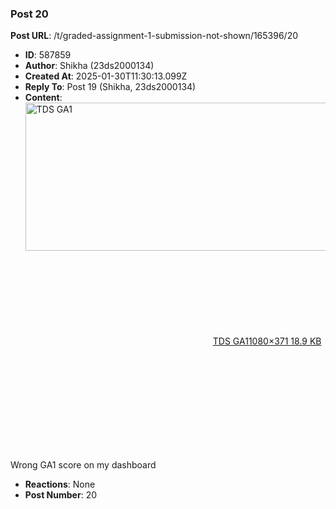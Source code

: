 ### Post 20
**Post URL**: /t/graded-assignment-1-submission-not-shown/165396/20
- **ID**: 587859
- **Author**: Shikha (23ds2000134)
- **Created At**: 2025-01-30T11:30:13.099Z
- **Reply To**: Post 19 (Shikha, 23ds2000134)
- **Content**:  
  <div class="lightbox-wrapper"><a class="lightbox" href="https://europe1.discourse-cdn.com/flex013/uploads/iitm/original/3X/8/1/81b642f0e6a2339dc3c900958ff5255f59b79243.jpeg" data-download-href="/uploads/short-url/ivu5oUw0W30mJy1VC3JIJoVT74n.jpeg?dl=1" title="TDS GA1" rel="noopener nofollow ugc"><img src="https://europe1.discourse-cdn.com/flex013/uploads/iitm/optimized/3X/8/1/81b642f0e6a2339dc3c900958ff5255f59b79243_2_690x237.jpeg" alt="TDS GA1" data-base62-sha1="ivu5oUw0W30mJy1VC3JIJoVT74n" width="690" height="237" srcset="https://europe1.discourse-cdn.com/flex013/uploads/iitm/optimized/3X/8/1/81b642f0e6a2339dc3c900958ff5255f59b79243_2_690x237.jpeg, https://europe1.discourse-cdn.com/flex013/uploads/iitm/optimized/3X/8/1/81b642f0e6a2339dc3c900958ff5255f59b79243_2_1035x355.jpeg 1.5x, https://europe1.discourse-cdn.com/flex013/uploads/iitm/original/3X/8/1/81b642f0e6a2339dc3c900958ff5255f59b79243.jpeg 2x" data-dominant-color="F6F6F7"><div class="meta"><svg class="fa d-icon d-icon-far-image svg-icon" aria-hidden="true"><use href="#far-image"></use></svg><span class="filename">TDS GA1</span><span class="informations">1080×371 18.9 KB</span><svg class="fa d-icon d-icon-discourse-expand svg-icon" aria-hidden="true"><use href="#discourse-expand"></use></svg></div></a></div><br>
Wrong GA1 score on my dashboard
- **Reactions**: None
- **Post Number**: 20

